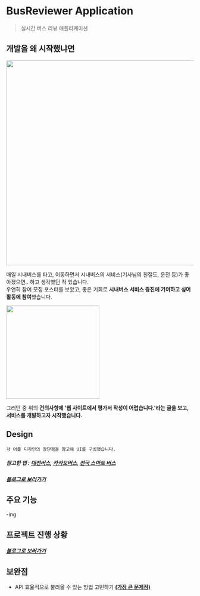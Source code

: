 # BusReviewer Application

> 실시간 버스 리뷰 애플리케이션

## 개발을 왜 시작했냐면
<img src="https://user-images.githubusercontent.com/53897151/114274251-825f1100-9a58-11eb-8033-fef369e33902.png" width="550">
   
매일 시내버스를 타고, 이동하면서 시내버스의 서비스(기사님의 친절도, 운전 등)가 좋아졌으면.. 하고 생각했던 적 있습니다.   
우연히 참여 모집 포스터를 보았고, 좋은 기회로 **시내버스 서비스 증진에 기여하고 싶어 활동에 참여**했습니다.   

<img src="https://user-images.githubusercontent.com/53897151/114274260-8a1eb580-9a58-11eb-8fd9-f88325f546a9.png" width="250">
   
그러던 중 위의 **건의사항에 '웹 사이트에서 평가서 작성이 어렵습니다.'라는 글을 보고, 서비스를 개발하고자 시작했습니다.**

## Design
    각 어플 디자인의 장단점을 참고해 UI를 구성했습니다.
##### 참고한 앱 : [대전버스](https://apps.apple.com/kr/app/%EB%8C%80%EC%A0%84%EB%B2%84%EC%8A%A4-%EC%8B%A4%EC%8B%9C%EA%B0%84-%EB%8F%84%EC%B0%A9-%EC%A0%95%EB%B3%B4/id1128186929), [카카오버스](https://apps.apple.com/kr/app/%EC%B9%B4%EC%B9%B4%EC%98%A4%EB%B2%84%EC%8A%A4/id1095206186), [전국 스마트 버스](https://apps.apple.com/kr/app/%EC%A0%84%EA%B5%AD-%EC%8A%A4%EB%A7%88%ED%8A%B8-%EB%B2%84%EC%8A%A4/id884947832)
    
   ##### [블로그로 보러가기](https://dkanxmstmdgml.tistory.com/419?category=745657)

## 주요 기능

   -ing

## 프로젝트 진행 상황
##### [블로그로 보러가기](https://dkanxmstmdgml.tistory.com/632)

## 보완점
- API 효율적으로 불러올 수 있는 방법 고민하기 **[(가장 큰 문제점)](https://dkanxmstmdgml.tistory.com/451?category=745657)**
